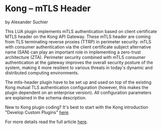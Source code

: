 # Kong – mTLS Header
by Alexander Suchier

This LUA plugin implements mTLS authentication based on client certificate MTLS header on the Kong API Gateway. These mTLS header are coming from TLS terminating reverse proxies (TTRP) in perimeter security. mTLS with consumer authentication via the client certificate subject alternative name (SAN) can play an important role in implementing a zero-trust architecture (ZTA). Perimeter security combined with mTLS consumer authentication at the gateway improves the overall security posture of the system, making it more resilient to various threats in today's dynamic and distributed computing environments. 

The mtls-header plugin have to be set up and used on top of the existing Kong mutual TLS authentication configuration (however, this makes the plugin dependent on an enterprise version). All configuration parameters are explained in the schema description.

New to Kong plugin coding? It's best to start with the Kong introduction "Develop Custom Plugins" [here](https://docs.konghq.com/gateway/latest/plugin-development/).

For more details read the full article [here](https://nttdata-dach.github.io/posts/as-konggateway-mtls_header/).